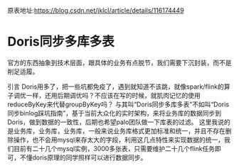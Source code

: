 原表地址:https://blog.csdn.net/jklcl/article/details/116174449

# Doris同步多库多表

官方的东西抽象到技术层面，跟具体的业务有点脱节，我们需要下沉封装，而不是削足适履。

引言
  Doris用多了，把一些坑都免疫了，遇到就知道不该跳，就像spark/flink的算子调优一样，还用后期调优吗？不应该在写的时候，就肌肉记忆的使用reduceByKey来代替groupByKey吗？
  与其叫“Doris同步多库多表”不如叫“Doris同步binlog踩坑指南”，基于当前大众化的实时架构，来将业务库的数据同步到Doris，做到数据的一致性，后期也希望palo团队做一下库表的过滤。
  这里我说的是业务库，业务库，业务库，一般来说业务库格式更加标准和统一，并且不存在删除操作，也不会用mysql来存太大的字段，利用这几点特性来实现数据的统一，我们目前有二十几个mysql实例，3000多张表，只需要维护二十几个flink任务即可，不懂doris原理的同学照样可以进行数据同步。



